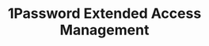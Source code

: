 ---
description: Secure every sign-in for every app on every device.
episode: 627
link: https://1password.com/unplugged
shortname: 1password.com-lup
title: 1Password Extended Access Management
---